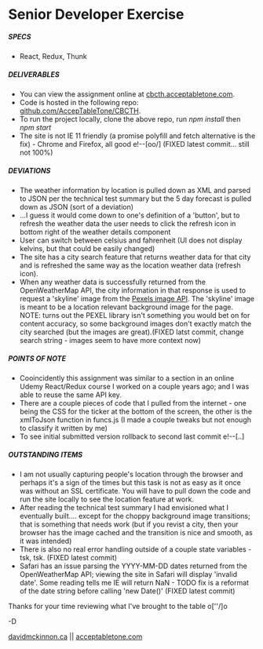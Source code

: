 # Senior Developer Exercise

##### SPECS
- React, Redux, Thunk

##### DELIVERABLES
- You can view the assignment online at [cbcth.acceptabletone.com](http://cbcth.acceptabletone.com). 
- Code is hosted in the following repo: [github.com/AccepTableTone/CBCTH](https://github.com/AccepTableTone/CBCTH).
- To run the project locally, clone the above repo, run *npm install* then *npm start*
- The site is not IE 11 friendly (a promise polyfill and fetch alternative is the fix) - Chrome and Firefox, all good e!--[oo/] (FIXED latest commit... still not 100%)

##### DEVIATIONS
 - The weather information by location is pulled down as XML and parsed to JSON per the technical test summary but the 5 day forecast is pulled down as JSON (sort of a deviation)
 - ...I guess it would come down to one's definition of a 'button', but to refresh the weather data the user needs to click the refresh icon in bottom right of the weather details component
- User can switch between celsius and fahrenheit (UI does not display kelvins, but that could be easily changed)
- The site has a city search feature that returns weather data for that city and is refreshed the same way as the location weather data (refresh icon).
- When any weather data is successfully returned from the OpenWeatherMap API, the city information in that response is used to request a 'skyline' image from the [Pexels image API](https://www.pexels.com/api/). The 'skyline' image is meant to be a location relevant background image for the page. NOTE: turns out the PEXEL library isn't something you would bet on for content accuracy, so some background images don't exactly match the city searched (but the images are great).(FIXED latst commit, change search string - images seem to have more context now)

##### POINTS OF NOTE
- Cooincidently this assignment was similar to a section in an online Udemy React/Redux course I worked on a couple years ago; and I was able to reuse the same API key.
- There are a couple pieces of code that I pulled from the internet - one being the CSS for the ticker at the bottom of the screen, the other is the xmlToJson function in funcs.js (I made a couple tweaks but not enough to classify it written by me)
- To see initial submitted version rollback to second last commit e!--[..\]

##### OUTSTANDING ITEMS
- I am not usually capturing people's location through the browser and perhaps it's a sign of the times but this task is not as easy as it once was without an SSL certificate. You will have to pull down the code and run the site locally to see the location feature at work.
- After reading the technical test summary I had envisioned what I eventually built.... except for the choppy background image transitions; that is something that needs work (but if you revist a city, then your browser has the image cached and the transition is nice and smooth, as it was intended)
- There is also no real error handling outside of a couple state variables - tsk, tsk. (FIXED latest commit)
- Safari has an issue parsing the YYYY-MM-DD dates returned from the OpenWeatherMap API; viewing the site in Safari will display 'invalid date'. Some reading tells me IE will return NaN - TODO fix is a reformat of the date string before calling 'new Date()' (FIXED latest commit)


Thanks for your time reviewing what I've brought to the table o[''/]o 

-D


[davidmckinnon.ca](http://davidmckinnon.ca/) ||
[acceptabletone.com](http://acceptabletone.com/)
